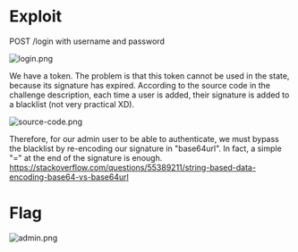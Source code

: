 # Exploit

POST /login with username and password


![login.png](../../../../_resources/login.png)


We have a token. The problem is that this token cannot be used in the state, because its signature has expired.
According to the source code in the challenge description, each time a user is added, their signature is added to a blacklist (not very practical XD).


![source-code.png](../../../../_resources/source-code.png)


Therefore, for our admin user to be able to authenticate, we must bypass the blacklist by re-encoding our signature in "base64url". In fact, a simple "=" at the end of the signature is enough.
https://stackoverflow.com/questions/55389211/string-based-data-encoding-base64-vs-base64url


# Flag


![admin.png](../../../../_resources/admin.png)


 